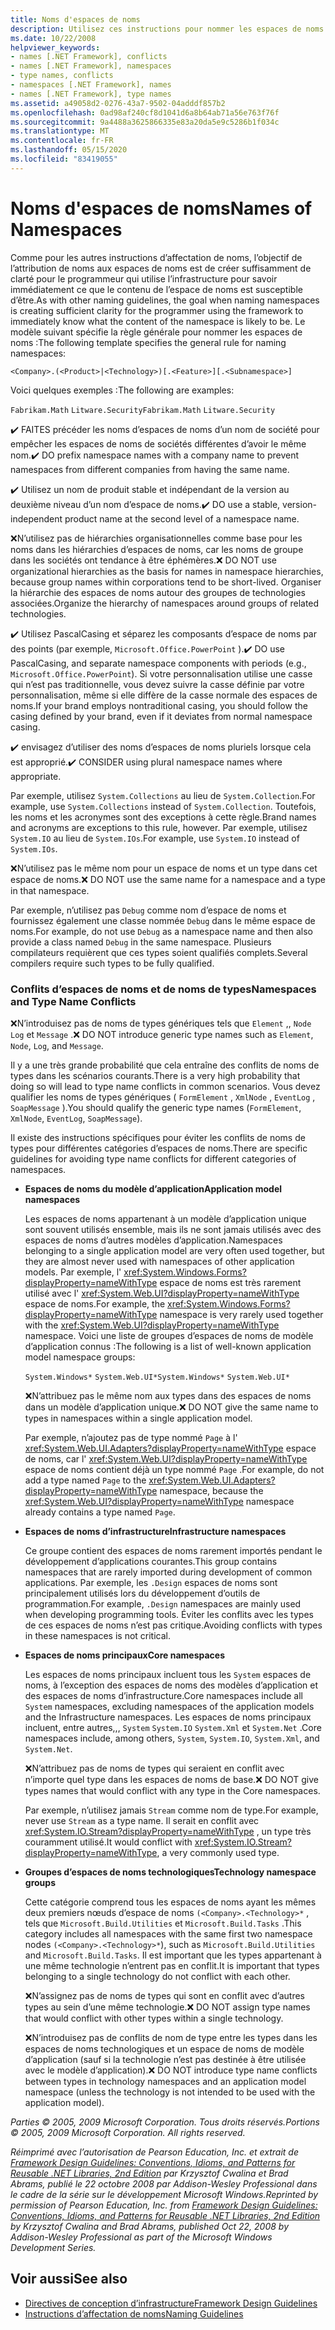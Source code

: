 ```yaml
---
title: Noms d'espaces de noms
description: Utilisez ces instructions pour nommer les espaces de noms dans le cadre des instructions de conception des bibliothèques qui étendent et interagissent avec les bibliothèques .NET.
ms.date: 10/22/2008
helpviewer_keywords:
- names [.NET Framework], conflicts
- names [.NET Framework], namespaces
- type names, conflicts
- namespaces [.NET Framework], names
- names [.NET Framework], type names
ms.assetid: a49058d2-0276-43a7-9502-04adddf857b2
ms.openlocfilehash: 0ad98af240cf8d1041d6a8b64ab71a56e763f76f
ms.sourcegitcommit: 9a4488a3625866335e83a20da5e9c5286b1f034c
ms.translationtype: MT
ms.contentlocale: fr-FR
ms.lasthandoff: 05/15/2020
ms.locfileid: "83419055"
---
```

# <a name="names-of-namespaces"></a><span data-ttu-id="e01fb-103">Noms d'espaces de noms</span><span class="sxs-lookup"><span data-stu-id="e01fb-103">Names of Namespaces</span></span>
<span data-ttu-id="e01fb-104">Comme pour les autres instructions d’affectation de noms, l’objectif de l’attribution de noms aux espaces de noms est de créer suffisamment de clarté pour le programmeur qui utilise l’infrastructure pour savoir immédiatement ce que le contenu de l’espace de noms est susceptible d’être.</span><span class="sxs-lookup"><span data-stu-id="e01fb-104">As with other naming guidelines, the goal when naming namespaces is creating sufficient clarity for the programmer using the framework to immediately know what the content of the namespace is likely to be.</span></span> <span data-ttu-id="e01fb-105">Le modèle suivant spécifie la règle générale pour nommer les espaces de noms :</span><span class="sxs-lookup"><span data-stu-id="e01fb-105">The following template specifies the general rule for naming namespaces:</span></span>

 `<Company>.(<Product>|<Technology>)[.<Feature>][.<Subnamespace>]`

 <span data-ttu-id="e01fb-106">Voici quelques exemples :</span><span class="sxs-lookup"><span data-stu-id="e01fb-106">The following are examples:</span></span>

 <span data-ttu-id="e01fb-107">`Fabrikam.Math` `Litware.Security`</span><span class="sxs-lookup"><span data-stu-id="e01fb-107">`Fabrikam.Math` `Litware.Security`</span></span>

 <span data-ttu-id="e01fb-108">✔️ FAITES précéder les noms d’espaces de noms d’un nom de société pour empêcher les espaces de noms de sociétés différentes d’avoir le même nom.</span><span class="sxs-lookup"><span data-stu-id="e01fb-108">✔️ DO prefix namespace names with a company name to prevent namespaces from different companies from having the same name.</span></span>

 <span data-ttu-id="e01fb-109">✔️ Utilisez un nom de produit stable et indépendant de la version au deuxième niveau d’un nom d’espace de noms.</span><span class="sxs-lookup"><span data-stu-id="e01fb-109">✔️ DO use a stable, version-independent product name at the second level of a namespace name.</span></span>

 <span data-ttu-id="e01fb-110">❌N’utilisez pas de hiérarchies organisationnelles comme base pour les noms dans les hiérarchies d’espaces de noms, car les noms de groupe dans les sociétés ont tendance à être éphémères.</span><span class="sxs-lookup"><span data-stu-id="e01fb-110">❌ DO NOT use organizational hierarchies as the basis for names in namespace hierarchies, because group names within corporations tend to be short-lived.</span></span> <span data-ttu-id="e01fb-111">Organiser la hiérarchie des espaces de noms autour des groupes de technologies associées.</span><span class="sxs-lookup"><span data-stu-id="e01fb-111">Organize the hierarchy of namespaces around groups of related technologies.</span></span>

 <span data-ttu-id="e01fb-112">✔️ Utilisez PascalCasing et séparez les composants d’espace de noms par des points (par exemple, `Microsoft.Office.PowerPoint` ).</span><span class="sxs-lookup"><span data-stu-id="e01fb-112">✔️ DO use PascalCasing, and separate namespace components with periods (e.g., `Microsoft.Office.PowerPoint`).</span></span> <span data-ttu-id="e01fb-113">Si votre personnalisation utilise une casse qui n’est pas traditionnelle, vous devez suivre la casse définie par votre personnalisation, même si elle diffère de la casse normale des espaces de noms.</span><span class="sxs-lookup"><span data-stu-id="e01fb-113">If your brand employs nontraditional casing, you should follow the casing defined by your brand, even if it deviates from normal namespace casing.</span></span>

 <span data-ttu-id="e01fb-114">✔️ envisagez d’utiliser des noms d’espaces de noms pluriels lorsque cela est approprié.</span><span class="sxs-lookup"><span data-stu-id="e01fb-114">✔️ CONSIDER using plural namespace names where appropriate.</span></span>

 <span data-ttu-id="e01fb-115">Par exemple, utilisez `System.Collections` au lieu de `System.Collection`.</span><span class="sxs-lookup"><span data-stu-id="e01fb-115">For example, use `System.Collections` instead of `System.Collection`.</span></span> <span data-ttu-id="e01fb-116">Toutefois, les noms et les acronymes sont des exceptions à cette règle.</span><span class="sxs-lookup"><span data-stu-id="e01fb-116">Brand names and acronyms are exceptions to this rule, however.</span></span> <span data-ttu-id="e01fb-117">Par exemple, utilisez `System.IO` au lieu de `System.IOs`.</span><span class="sxs-lookup"><span data-stu-id="e01fb-117">For example, use `System.IO` instead of `System.IOs`.</span></span>

 <span data-ttu-id="e01fb-118">❌N’utilisez pas le même nom pour un espace de noms et un type dans cet espace de noms.</span><span class="sxs-lookup"><span data-stu-id="e01fb-118">❌ DO NOT use the same name for a namespace and a type in that namespace.</span></span>

 <span data-ttu-id="e01fb-119">Par exemple, n’utilisez pas `Debug` comme nom d’espace de noms et fournissez également une classe nommée `Debug` dans le même espace de noms.</span><span class="sxs-lookup"><span data-stu-id="e01fb-119">For example, do not use `Debug` as a namespace name and then also provide a class named `Debug` in the same namespace.</span></span> <span data-ttu-id="e01fb-120">Plusieurs compilateurs requièrent que ces types soient qualifiés complets.</span><span class="sxs-lookup"><span data-stu-id="e01fb-120">Several compilers require such types to be fully qualified.</span></span>

### <a name="namespaces-and-type-name-conflicts"></a><span data-ttu-id="e01fb-121">Conflits d’espaces de noms et de noms de types</span><span class="sxs-lookup"><span data-stu-id="e01fb-121">Namespaces and Type Name Conflicts</span></span>
 <span data-ttu-id="e01fb-122">❌N’introduisez pas de noms de types génériques tels que `Element` ,, `Node` `Log` et `Message` .</span><span class="sxs-lookup"><span data-stu-id="e01fb-122">❌ DO NOT introduce generic type names such as `Element`, `Node`, `Log`, and `Message`.</span></span>

 <span data-ttu-id="e01fb-123">Il y a une très grande probabilité que cela entraîne des conflits de noms de types dans les scénarios courants.</span><span class="sxs-lookup"><span data-stu-id="e01fb-123">There is a very high probability that doing so will lead to type name conflicts in common scenarios.</span></span> <span data-ttu-id="e01fb-124">Vous devez qualifier les noms de types génériques ( `FormElement` , `XmlNode` , `EventLog` , `SoapMessage` ).</span><span class="sxs-lookup"><span data-stu-id="e01fb-124">You should qualify the generic type names (`FormElement`, `XmlNode`, `EventLog`, `SoapMessage`).</span></span>

 <span data-ttu-id="e01fb-125">Il existe des instructions spécifiques pour éviter les conflits de noms de types pour différentes catégories d’espaces de noms.</span><span class="sxs-lookup"><span data-stu-id="e01fb-125">There are specific guidelines for avoiding type name conflicts for different categories of namespaces.</span></span>

- <span data-ttu-id="e01fb-126">**Espaces de noms du modèle d’application**</span><span class="sxs-lookup"><span data-stu-id="e01fb-126">**Application model namespaces**</span></span>

     <span data-ttu-id="e01fb-127">Les espaces de noms appartenant à un modèle d’application unique sont souvent utilisés ensemble, mais ils ne sont jamais utilisés avec des espaces de noms d’autres modèles d’application.</span><span class="sxs-lookup"><span data-stu-id="e01fb-127">Namespaces belonging to a single application model are very often used together, but they are almost never used with namespaces of other application models.</span></span> <span data-ttu-id="e01fb-128">Par exemple, l' <xref:System.Windows.Forms?displayProperty=nameWithType> espace de noms est très rarement utilisé avec l' <xref:System.Web.UI?displayProperty=nameWithType> espace de noms.</span><span class="sxs-lookup"><span data-stu-id="e01fb-128">For example, the <xref:System.Windows.Forms?displayProperty=nameWithType> namespace is very rarely used together with the <xref:System.Web.UI?displayProperty=nameWithType> namespace.</span></span> <span data-ttu-id="e01fb-129">Voici une liste de groupes d’espaces de noms de modèle d’application connus :</span><span class="sxs-lookup"><span data-stu-id="e01fb-129">The following is a list of well-known application model namespace groups:</span></span>

     <span data-ttu-id="e01fb-130">`System.Windows*` `System.Web.UI*`</span><span class="sxs-lookup"><span data-stu-id="e01fb-130">`System.Windows*` `System.Web.UI*`</span></span>

     <span data-ttu-id="e01fb-131">❌N’attribuez pas le même nom aux types dans des espaces de noms dans un modèle d’application unique.</span><span class="sxs-lookup"><span data-stu-id="e01fb-131">❌ DO NOT give the same name to types in namespaces within a single application model.</span></span>

     <span data-ttu-id="e01fb-132">Par exemple, n’ajoutez pas de type nommé `Page` à l' <xref:System.Web.UI.Adapters?displayProperty=nameWithType> espace de noms, car l' <xref:System.Web.UI?displayProperty=nameWithType> espace de noms contient déjà un type nommé `Page` .</span><span class="sxs-lookup"><span data-stu-id="e01fb-132">For example, do not add a type named `Page` to the <xref:System.Web.UI.Adapters?displayProperty=nameWithType> namespace, because the <xref:System.Web.UI?displayProperty=nameWithType> namespace already contains a type named `Page`.</span></span>

- <span data-ttu-id="e01fb-133">**Espaces de noms d’infrastructure**</span><span class="sxs-lookup"><span data-stu-id="e01fb-133">**Infrastructure namespaces**</span></span>

     <span data-ttu-id="e01fb-134">Ce groupe contient des espaces de noms rarement importés pendant le développement d’applications courantes.</span><span class="sxs-lookup"><span data-stu-id="e01fb-134">This group contains namespaces that are rarely imported during development of common applications.</span></span> <span data-ttu-id="e01fb-135">Par exemple, les `.Design` espaces de noms sont principalement utilisés lors du développement d’outils de programmation.</span><span class="sxs-lookup"><span data-stu-id="e01fb-135">For example, `.Design` namespaces are mainly used when developing programming tools.</span></span> <span data-ttu-id="e01fb-136">Éviter les conflits avec les types de ces espaces de noms n’est pas critique.</span><span class="sxs-lookup"><span data-stu-id="e01fb-136">Avoiding conflicts with types in these namespaces is not critical.</span></span>

- <span data-ttu-id="e01fb-137">**Espaces de noms principaux**</span><span class="sxs-lookup"><span data-stu-id="e01fb-137">**Core namespaces**</span></span>

     <span data-ttu-id="e01fb-138">Les espaces de noms principaux incluent tous les `System` espaces de noms, à l’exception des espaces de noms des modèles d’application et des espaces de noms d’infrastructure.</span><span class="sxs-lookup"><span data-stu-id="e01fb-138">Core namespaces include all `System` namespaces, excluding namespaces of the application models and the Infrastructure namespaces.</span></span> <span data-ttu-id="e01fb-139">Les espaces de noms principaux incluent, entre autres,,, `System` `System.IO` `System.Xml` et `System.Net` .</span><span class="sxs-lookup"><span data-stu-id="e01fb-139">Core namespaces include, among others, `System`, `System.IO`, `System.Xml`, and `System.Net`.</span></span>

     <span data-ttu-id="e01fb-140">❌N’attribuez pas de noms de types qui seraient en conflit avec n’importe quel type dans les espaces de noms de base.</span><span class="sxs-lookup"><span data-stu-id="e01fb-140">❌ DO NOT give types names that would conflict with any type in the Core namespaces.</span></span>

     <span data-ttu-id="e01fb-141">Par exemple, n’utilisez jamais `Stream` comme nom de type.</span><span class="sxs-lookup"><span data-stu-id="e01fb-141">For example, never use `Stream` as a type name.</span></span> <span data-ttu-id="e01fb-142">Il serait en conflit avec <xref:System.IO.Stream?displayProperty=nameWithType> , un type très couramment utilisé.</span><span class="sxs-lookup"><span data-stu-id="e01fb-142">It would conflict with <xref:System.IO.Stream?displayProperty=nameWithType>, a very commonly used type.</span></span>

- <span data-ttu-id="e01fb-143">**Groupes d’espaces de noms technologiques**</span><span class="sxs-lookup"><span data-stu-id="e01fb-143">**Technology namespace groups**</span></span>

     <span data-ttu-id="e01fb-144">Cette catégorie comprend tous les espaces de noms ayant les mêmes deux premiers nœuds d’espace de noms `(<Company>.<Technology>*` , tels que `Microsoft.Build.Utilities` et `Microsoft.Build.Tasks` .</span><span class="sxs-lookup"><span data-stu-id="e01fb-144">This category includes all namespaces with the same first two namespace nodes `(<Company>.<Technology>*`), such as `Microsoft.Build.Utilities` and `Microsoft.Build.Tasks`.</span></span> <span data-ttu-id="e01fb-145">Il est important que les types appartenant à une même technologie n’entrent pas en conflit.</span><span class="sxs-lookup"><span data-stu-id="e01fb-145">It is important that types belonging to a single technology do not conflict with each other.</span></span>

     <span data-ttu-id="e01fb-146">❌N’assignez pas de noms de types qui sont en conflit avec d’autres types au sein d’une même technologie.</span><span class="sxs-lookup"><span data-stu-id="e01fb-146">❌ DO NOT assign type names that would conflict with other types within a single technology.</span></span>

     <span data-ttu-id="e01fb-147">❌N’introduisez pas de conflits de nom de type entre les types dans les espaces de noms technologiques et un espace de noms de modèle d’application (sauf si la technologie n’est pas destinée à être utilisée avec le modèle d’application).</span><span class="sxs-lookup"><span data-stu-id="e01fb-147">❌ DO NOT introduce type name conflicts between types in technology namespaces and an application model namespace (unless the technology is not intended to be used with the application model).</span></span>

 <span data-ttu-id="e01fb-148">*Parties © 2005, 2009 Microsoft Corporation. Tous droits réservés.*</span><span class="sxs-lookup"><span data-stu-id="e01fb-148">*Portions © 2005, 2009 Microsoft Corporation. All rights reserved.*</span></span>

 <span data-ttu-id="e01fb-149">*Réimprimé avec l’autorisation de Pearson Education, Inc. et extrait de [Framework Design Guidelines: Conventions, Idioms, and Patterns for Reusable .NET Libraries, 2nd Edition](https://www.informit.com/store/framework-design-guidelines-conventions-idioms-and-9780321545619) par Krzysztof Cwalina et Brad Abrams, publié le 22 octobre 2008 par Addison-Wesley Professional dans le cadre de la série sur le développement Microsoft Windows.*</span><span class="sxs-lookup"><span data-stu-id="e01fb-149">*Reprinted by permission of Pearson Education, Inc. from [Framework Design Guidelines: Conventions, Idioms, and Patterns for Reusable .NET Libraries, 2nd Edition](https://www.informit.com/store/framework-design-guidelines-conventions-idioms-and-9780321545619) by Krzysztof Cwalina and Brad Abrams, published Oct 22, 2008 by Addison-Wesley Professional as part of the Microsoft Windows Development Series.*</span></span>

## <a name="see-also"></a><span data-ttu-id="e01fb-150">Voir aussi</span><span class="sxs-lookup"><span data-stu-id="e01fb-150">See also</span></span>

- [<span data-ttu-id="e01fb-151">Directives de conception d’infrastructure</span><span class="sxs-lookup"><span data-stu-id="e01fb-151">Framework Design Guidelines</span></span>](../../../docs/standard/design-guidelines/index.md)
- [<span data-ttu-id="e01fb-152">Instructions d’affectation de noms</span><span class="sxs-lookup"><span data-stu-id="e01fb-152">Naming Guidelines</span></span>](../../../docs/standard/design-guidelines/naming-guidelines.md)
